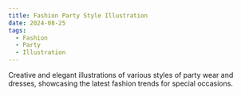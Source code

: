 ```yaml
---
title: Fashion Party Style Illustration
date: 2024-08-25
tags:
  - Fashion
  - Party
  - Illustration
---
```


Creative and elegant illustrations of various styles of party wear and dresses, showcasing the latest fashion trends for special occasions.

<!--more-->
